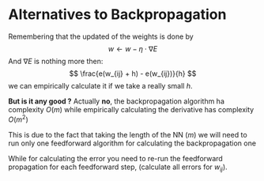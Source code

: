 # Alternatives to Backpropagation
Remembering that the updated of the weights is done by
$$
w \leftarrow w - \eta \cdot \nabla E
$$
And $\nabla E$ is nothing more then:
$$
\frac{e(w_{ij} + h) - e(w_{ij})}{h}
$$
we can empirically calculate it if we take a really small $h$.

**But is it any good ?**
Actually **no**, the backpropagation algorithm ha complexity $O(m)$ while empirically calculating the derivative has complexity $O(m^2)$ 

This is due to the fact that taking the length of the NN ($m$) we will need to run only one feedforward algorithm for calculating the backpropagation one

While for calculating the error you need to re-run the feedforward propagation for each feedforward step, (calculate all errors for $w_{ij}$).